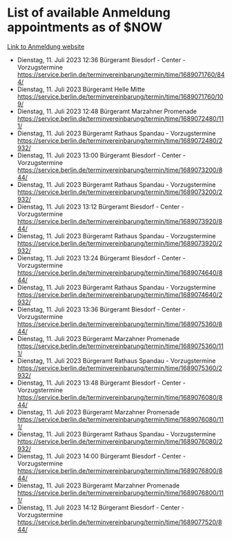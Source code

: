 # List of available Anmeldung appointments as of $NOW
[Link to Anmeldung website](https://service.berlin.de/terminvereinbarung/termin/tag.php?termin=1&anliegen[]=120686&dienstleisterlist=122210,122217,327316,122219,327312,122227,327314,122231,327346,122243,327348,122254,122252,329742,122260,329745,122262,329748,122271,327278,122273,327274,122277,327276,330436,122280,327294,122282,327290,122284,327292,122291,327270,122285,327266,122286,327264,122296,327268,150230,329760,122297,327286,122294,327284,122312,329763,122314,329775,122304,327330,122311,327334,122309,327332,317869,122281,327352,122279,329772,122283,122276,327324,122274,327326,122267,329766,122246,327318,122251,327320,122257,327322,122208,327298,122226,327300&herkunft=http%3A%2F%2Fservice.berlin.de%2Fdienstleistung%2F120686%2F)
- Dienstag, 11. Juli 2023 12:36 Bürgeramt Biesdorf - Center - Vorzugstermine https://service.berlin.de/terminvereinbarung/termin/time/1689071760/844/
- Dienstag, 11. Juli 2023  Bürgeramt Helle Mitte https://service.berlin.de/terminvereinbarung/termin/time/1689071760/109/
- Dienstag, 11. Juli 2023 12:48 Bürgeramt Marzahner Promenade https://service.berlin.de/terminvereinbarung/termin/time/1689072480/111/
- Dienstag, 11. Juli 2023  Bürgeramt Rathaus Spandau - Vorzugstermine https://service.berlin.de/terminvereinbarung/termin/time/1689072480/2932/
- Dienstag, 11. Juli 2023 13:00 Bürgeramt Biesdorf - Center - Vorzugstermine https://service.berlin.de/terminvereinbarung/termin/time/1689073200/844/
- Dienstag, 11. Juli 2023  Bürgeramt Rathaus Spandau - Vorzugstermine https://service.berlin.de/terminvereinbarung/termin/time/1689073200/2932/
- Dienstag, 11. Juli 2023 13:12 Bürgeramt Biesdorf - Center - Vorzugstermine https://service.berlin.de/terminvereinbarung/termin/time/1689073920/844/
- Dienstag, 11. Juli 2023  Bürgeramt Rathaus Spandau - Vorzugstermine https://service.berlin.de/terminvereinbarung/termin/time/1689073920/2932/
- Dienstag, 11. Juli 2023 13:24 Bürgeramt Biesdorf - Center - Vorzugstermine https://service.berlin.de/terminvereinbarung/termin/time/1689074640/844/
- Dienstag, 11. Juli 2023  Bürgeramt Rathaus Spandau - Vorzugstermine https://service.berlin.de/terminvereinbarung/termin/time/1689074640/2932/
- Dienstag, 11. Juli 2023 13:36 Bürgeramt Biesdorf - Center - Vorzugstermine https://service.berlin.de/terminvereinbarung/termin/time/1689075360/844/
- Dienstag, 11. Juli 2023  Bürgeramt Marzahner Promenade https://service.berlin.de/terminvereinbarung/termin/time/1689075360/111/
- Dienstag, 11. Juli 2023  Bürgeramt Rathaus Spandau - Vorzugstermine https://service.berlin.de/terminvereinbarung/termin/time/1689075360/2932/
- Dienstag, 11. Juli 2023 13:48 Bürgeramt Biesdorf - Center - Vorzugstermine https://service.berlin.de/terminvereinbarung/termin/time/1689076080/844/
- Dienstag, 11. Juli 2023  Bürgeramt Marzahner Promenade https://service.berlin.de/terminvereinbarung/termin/time/1689076080/111/
- Dienstag, 11. Juli 2023  Bürgeramt Rathaus Spandau - Vorzugstermine https://service.berlin.de/terminvereinbarung/termin/time/1689076080/2932/
- Dienstag, 11. Juli 2023 14:00 Bürgeramt Biesdorf - Center - Vorzugstermine https://service.berlin.de/terminvereinbarung/termin/time/1689076800/844/
- Dienstag, 11. Juli 2023  Bürgeramt Marzahner Promenade https://service.berlin.de/terminvereinbarung/termin/time/1689076800/111/
- Dienstag, 11. Juli 2023 14:12 Bürgeramt Biesdorf - Center - Vorzugstermine https://service.berlin.de/terminvereinbarung/termin/time/1689077520/844/
